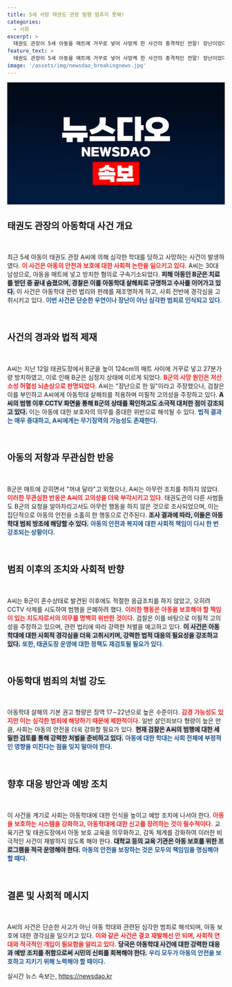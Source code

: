 ```yaml
---
title: 5세 사망 태권도 관장 범행 멈추지 못해!
categories:
  - 사회
excerpt: >
  태권도 관장이 5세 아동을 매트에 거꾸로 넣어 사망케 한 사건의 충격적인 전말! 장난이었다는 주장에도 검찰은 미필적 고의를 입증하며 아동학대 살해죄로 기소했다. 무기징역 가능성까지 제기된 이번 사건의 세부사항을 확인하세요!
feature_text: >
  태권도 관장이 5세 아동을 매트에 거꾸로 넣어 사망케 한 사건의 충격적인 전말! 장난이었다는 주장에도 검찰은 미필적 고의를 입증하며 아동학대 살해죄로 기소했다. 무기징역 가능성까지 제기된 이번 사건의 세부사항을 확인하세요!
image: '/assets/img/newsdao_breakingnews.jpg'
---
```


<p><img src="/assets/img/newsdao_breakingnews.jpg" alt="ontimetimes 속보" /></p>

<h2 data-ke-size="size26">태권도 관장의 아동학대 사건 개요</h2>

<p data-ke-size="size16">&nbsp;</p>

<p data-ke-size="size16">최근 5세 아동이 태권도 관장 A씨에 의해 심각한 학대를 당하고 사망하는 사건이 발생하였다. <b><span style="color: #ee2323;">이 사건은 아동의 안전과 보호에 대한 사회적 논란을 일으키고 있다.</span></b> A씨는 30대 남성으로, 아동을 매트에 넣고 방치한 혐의로 구속기소되었다. <b><span style="background-color: #21538527;">피해 아동인 B군은 치료를 받던 중 끝내 숨졌으며, 경찰은 이를 아동학대 살해죄로 규명하고 수사를 이어가고 있다.</span></b> 이 사건은 아동학대 관련 법리와 판례를 재조명하게 하고, 사회 전반에 경각심을 고취시키고 있다. <b><span style="color: #1a5490;">이번 사건은 단순한 우연이나 장난이 아닌 심각한 범죄로 인식되고 있다.</span></b> </p>

<p data-ke-size="size16">&nbsp;</p>

<h2 data-ke-size="size26">사건의 경과와 법적 제재</h2>

<p data-ke-size="size16">&nbsp;</p>

<p data-ke-size="size16">A씨는 지난 12일 태권도장에서 B군을 높이 124cm의 매트 사이에 거꾸로 넣고 27분가량 방치하였고, 이로 인해 B군은 심정지 상태에 이르게 되었다. <b><span style="color: #ee2323;">B군의 사망 원인은 저산소성 허혈성 뇌손상으로 판명되었다.</span></b> A씨는 "장난으로 한 일"이라고 주장했으나, 검찰은 이를 부인하고 A씨에게 아동학대 살해죄를 적용하며 미필적 고의성을 주장하고 있다. <b><span style="background-color: #21538527;">A씨의 범행 이후 CCTV 화면을 통해 B군의 상태를 확인하고도 소극적 대처한 점이 강조되고 있다.</span></b> 이는 아동에 대한 보호자의 의무를 중대한 위반으로 해석될 수 있다. <b><span style="color: #1a5490;">법적 결과는 매우 중대하고, A씨에게는 무기징역의 가능성도 존재한다.</span></b> </p>

<p data-ke-size="size16">&nbsp;</p>

<h2 data-ke-size="size26">아동의 저항과 무관심한 반응</h2>

<p data-ke-size="size16">&nbsp;</p>

<p data-ke-size="size16">B군은 매트에 갇히면서 "꺼내 달라"고 외쳤으나, A씨는 아무런 조치를 취하지 않았다. <b><span style="color: #ee2323;">이러한 무관심한 반응은 A씨의 고의성을 더욱 부각시키고 있다.</span></b> 태권도관의 다른 사범들도 B군의 요청을 알아차리고서도 아무런 행동을 하지 않은 것으로 조사되었으며, 이는 집단적으로 아동의 안전을 소홀히 한 행동으로 간주된다. <b><span style="background-color: #21538527;">조사 결과에 따라, 이들은 아동학대 범죄 방조에 해당할 수 있다.</span></b> <b><span style="color: #1a5490;">아동의 안전과 복지에 대한 사회적 책임이 다시 한 번 강조되는 상황이다.</span></b> </p>

<p data-ke-size="size16">&nbsp;</p>

<h2 data-ke-size="size26">범죄 이후의 조치와 사회적 반향</h2>

<p data-ke-size="size16">&nbsp;</p>

<p data-ke-size="size16">A씨는 B군이 혼수상태로 발견된 이후에도 적절한 응급조치를 하지 않았고, 오히려 CCTV 삭제를 시도하여 범행을 은폐하려 했다. <b><span style="color: #ee2323;">이러한 행동은 아동을 보호해야 할 책임이 있는 지도자로서의 의무를 명백히 위반한 것이다.</span></b> 검찰은 이를 바탕으로 미필적 고의성을 주장하고 있으며, 관련 법리에 따라 강력한 처벌을 예고하고 있다. <b><span style="background-color: #21538527;">이 사건은 아동학대에 대한 사회적 경각심을 더욱 고취시키며, 강력한 법적 대응의 필요성을 강조하고 있다.</span></b> <b><span style="color: #1a5490;">또한, 태권도장 운영에 대한 정책도 재검토될 필요가 있다.</span></b> </p>

<p data-ke-size="size16">&nbsp;</p>

<h2 data-ke-size="size26">아동학대 범죄의 처벌 강도</h2>

<p data-ke-size="size16">&nbsp;</p>

<p data-ke-size="size16">아동학대 살해의 기본 권고 형량은 징역 17∼22년으로 높은 수준이다. <b><span style="color: #ee2323;">감경 가능성도 있지만 이는 심각한 범죄에 해당하기 때문에 제한적이다.</span></b> 일반 살인죄보다 형량이 높은 만큼, 사회는 아동의 안전을 더욱 강화할 필요가 있다. <b><span style="background-color: #21538527;">현재 검찰은 A씨의 범행에 대한 세밀한 검토를 통해 강력한 처벌을 준비하고 있다.</span></b> <b><span style="color: #1a5490;">아동에 대한 학대는 사회 전체에 부정적인 영향을 미친다는 점을 잊지 말아야 한다.</span></b> </p>

<p data-ke-size="size16">&nbsp;</p>

<h2 data-ke-size="size26">향후 대응 방안과 예방 조치</h2>

<p data-ke-size="size16">&nbsp;</p>

<p data-ke-size="size16">이 사건을 계기로 사회는 아동학대에 대한 인식을 높이고 예방 조치에 나서야 한다. <b><span style="color: #ee2323;">아동을 보호하는 시스템을 강화하고, 아동학대에 대한 신고를 장려하는 것이 필수적이다.</span></b> 교육기관 및 태권도장에서 아동 보호 교육을 의무화하고, 감독 체계를 강화하여 이러한 비극적인 사건이 재발하지 않도록 해야 한다. <b><span style="background-color: #21538527;">대학교 등의 교육 기관은 아동 보호를 위한 프로그램을 적극 운영해야 한다.</span></b> <b><span style="color: #1a5490;">아동의 안전을 보장하는 것은 모두의 책임임을 명심해야 할 때다.</span></b> </p>

<p data-ke-size="size16">&nbsp;</p>

<h2 data-ke-size="size26">결론 및 사회적 메시지</h2>

<p data-ke-size="size16">&nbsp;</p>

<p data-ke-size="size16">A씨의 사건은 단순한 사고가 아닌 아동 학대와 관련된 심각한 범죄로 해석되며, 아동 보호에 대한 경각심을 일으키고 있다. <b><span style="color: #ee2323;">이와 같은 사건은 결코 재발해선 안 되며, 사회적 연대와 적극적인 개입이 필요함을 알리고 있다.</span></b> <b><span style="background-color: #21538527;">당국은 아동학대 사건에 대한 강력한 대응과 예방 조치를 취함으로써 시민의 신뢰를 회복해야 한다.</span></b> <b><span style="color: #1a5490;">우리 모두가 아동의 안전을 보호하고 지키기 위해 노력해야 할 때이다.</span></b> </p>
실시간 뉴스 속보는, <a href="https://newsdao.kr" rel="dofollow">https://newsdao.kr</a>


